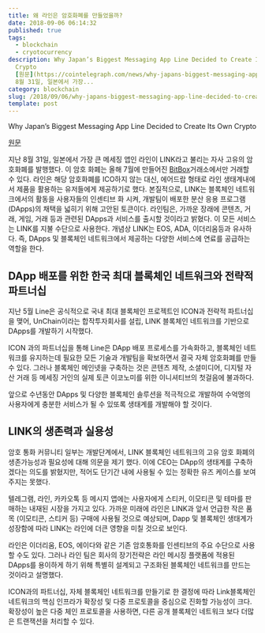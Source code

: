 ```yaml
---
title: 왜 라인은 암호화폐를 만들었을까?
date: 2018-09-06 06:14:32
published: true
tags:
  - blockchain
  - cryotocurrency
description: Why Japan’s Biggest Messaging App Line Decided to Create Its Own
  Crypto
  [원문](https://cointelegraph.com/news/why-japans-biggest-messaging-app-line-decided-to-create-its-own-crypto)  지난
  8월 31일, 일본에서 가장...
category: blockchain
slug: /2018/09/06/why-japans-biggest-messaging-app-line-decided-to-create-its-own-crypto/
template: post
---
```

Why Japan’s Biggest Messaging App Line Decided to Create Its Own Crypto

[원문](https://cointelegraph.com/news/why-japans-biggest-messaging-app-line-decided-to-create-its-own-crypto)

지난 8월 31일, 일본에서 가장 큰 메세징 앱인 라인이 LINK라고 불리는 자사 고유의 암호화폐를 발행했다. 이 암호 화폐는 올해 7월에 만들어진 [BitBox](https://www.bitbox.me/)거래소에서만 거래할 수 있다. 라인은 해당 암호화폐를 ICO하지 않는 대신, 에어드랍 형태로 라인 생태계내에서 제품을 활용하는 유저들에게 제공하기로 했다. 본질적으로, LINK는 블록체인 네트워크에서의 활동을 사용자들의 인센티브 화 시켜, 개발팀이 배포한 분산 응용 프로그램(DApps)의 채택을 넓히기 위해 고안된 토큰이다. 라인팀은, 가까운 장래에 콘텐츠, 거래, 게임, 거래 등과 관련된 DApps과 서비스를 출시할 것이라고 밝혔다. 이 모든 서비스는 LINK를 지불 수단으로 사용한다. 개념상 LINK는 EOS, ADA, 이더리움등과 유사하다. 즉, DApps 및 블록체인 네트워크에서 제공하는 다양한 서비스에 연료를 공급하는 역할을 한다.

## DApp 배포를 위한 한국 최대 블록체인 네트워크와 전략적 파트너십

지난 5월 Line은 공식적으로 국내 최대 블록체인 프로젝트인 ICON과 전략적 파트너십을 맺어, UnChain이라는 합작투자회사를 설립, LINK 블록체인 네트워크를 기반으로 DApps를 개발하기 시작했다.

ICON 과의 파트너십을 통해 Line은 DApp 배포 프로세스를 가속화하고, 블록체인 네트워크를 유지하는데 필요한 모든 기술과 개발팀을 확보하면서 결국 자체 암호화폐를 만들 수 있다. 그러나 블록체인 메인넷을 구축하는 것은 콘텐츠 제작, 소셜미디어, 디지털 자산 거래 등 메세징 거인의 실제 토큰 이코노미를 위한 이니셔티브의 첫걸음에 불과하다. 

앞으로 수년동안 DApps 및 다양한 블록체인 솔루션을 적극적으로 개발하여 수억명의 사용자에게 충분한 서비스가 될 수 있또록 생태계를 개발해야 할 것이다. 

## LINK의 생존력과 실용성

암호 통화 커뮤니티 일부는 개발단계에서, LINK 블록체인 네트워크의 고유 암호 화폐의 생존가능성과 필요성에 대해 의문을 제기 했다. 이에 CEO는 DApp의 생태계를 구축하겠다는 의도를 밝혔지만, 적어도 단기간 내에 사용될 수 있는 정확한 유즈 케이스를 보여주지는 못했다.

텔레그램, 라인, 카카오톡 등 메시지 앱에는 사용자에게 스티커, 이모티콘 및 테마를 판매하는 내재된 시장을 가지고 있다. 가까운 미래에 라인은 LINK과 앞서 언급한 작은 품목 (이모티콘, 스티커 등) 구매에 사용될 것으로 예상되며, Dapp 및 블록체인 생태계가 성장함에 따라 LINK는 라인에 더큰 영향을 미칠 것으로 보인다.

라인은 이더리움, EOS, 에이다와 같은 기존 암호통화를 인센티브의 주요 수단으로 사용할 수도 있다. 그러나 라인 팀은 회사의 장기전략은 라인 메시징 플랫폼에 적용된 DApps를 용이하게 하기 위해 특별히 설계되고 구조화된 블록체인 네트워크를 만드는 것이라고 설명했다.

ICON과의 파트너십, 자체 블록체인 네트워크를 만들기로 한 결정에 따라 Link블록체인 네트워크의 핵심 인프라가 확장성 및 다중 프로토콜을 중심으로 진화할 가능성이 크다. 확장성이 높은 다중 체인 프로토콜을 사용하면, 다른 공개 블록체인 네트워크 보다 더많은 트랜잭션을 처리할 수 있다. 